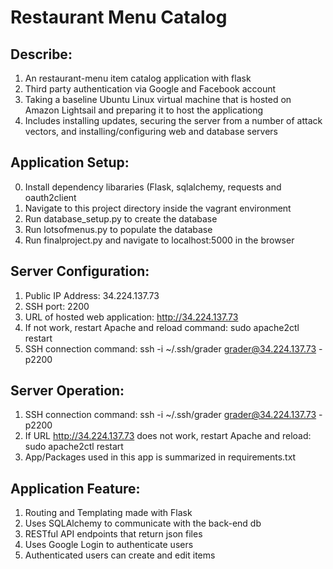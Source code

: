 # Restaurant Menu Catalog

## Describe:
1. An restaurant-menu item catalog application with flask
2. Third party authentication via Google and Facebook account
3. Taking a baseline Ubuntu Linux virtual machine that is hosted on Amazon Lightsail and preparing it to host the applicationg
4. Includes installing updates, securing the server from a number of attack vectors, and installing/configuring web and database servers

## Application Setup:
0. Install dependency libararies (Flask, sqlalchemy, requests and oauth2client
1. Navigate to this project directory inside the vagrant environment
2. Run database_setup.py to create the database
3. Run lotsofmenus.py to populate the database
4. Run finalproject.py and navigate to localhost:5000 in the browser


## Server Configuration:
1. Public IP Address: 34.224.137.73
2. SSH port: 2200
3. URL of hosted web application: http://34.224.137.73
4. If not work, restart Apache and reload command: sudo apache2ctl restart
5. SSH connection command: ssh -i ~/.ssh/grader grader@34.224.137.73 -p2200


## Server Operation:
1. SSH connection command: ssh -i ~/.ssh/grader grader@34.224.137.73 -p2200
2. If URL http://34.224.137.73 does not work, restart Apache and reload: sudo apache2ctl restart
3. App/Packages used in this app is summarized in requirements.txt

## Application Feature:
1. Routing and Templating made with Flask
2. Uses SQLAlchemy to communicate with the back-end db
3. RESTful API endpoints that return json files
4. Uses Google Login to authenticate users
5. Authenticated users can create and edit items
